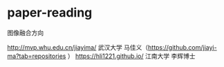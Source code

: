 # paper-reading

图像融合方向

http://mvp.whu.edu.cn/jiayima/ 武汉大学 马佳义（https://github.com/jiayi-ma?tab=repositories ）
https://hli1221.github.io/ 江南大学  李辉博士

